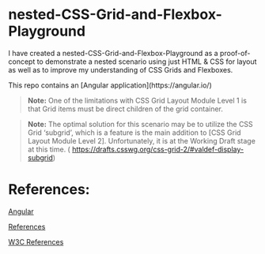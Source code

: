 # nested-CSS-Grid-and-Flexbox-Playground

<p>I have created a nested-CSS-Grid-and-Flexbox-Playground as a proof-of-concept to demonstrate a nested scenario using just HTML & CSS for layout as well as to improve my understanding of CSS Grids and Flexboxes.</p>

<p>This repo contains an [Angular application](https://angular.io/)</p>

>**Note:** One of the limitations with CSS Grid Layout Module Level 1 is that Grid items must be direct children of the grid container. 

>**Note:** The optimal solution for this scenario may be to utilize the CSS Grid ‘subgrid’, which is a feature is the main addition to [CSS Grid Layout Module Level 2]. Unfortunately, it is at the Working Draft stage at this time. ( https://drafts.csswg.org/css-grid-2/#valdef-display-subgrid)


# References:

[Angular](https://github.com/RandyDaddis/nested-CSS-Grid-and-Flexbox-Playground/wiki/Angular)

[References](https://github.com/RandyDaddis/nested-CSS-Grid-and-Flexbox-Playground/wiki/References)

[W3C References](https://github.com/RandyDaddis/nested-CSS-Grid-and-Flexbox-Playground/wiki/W3C-Specifications)
